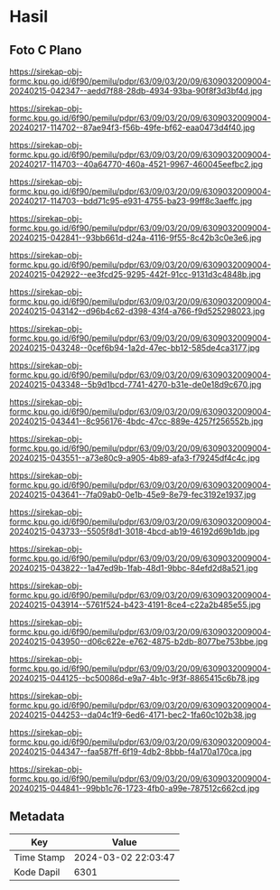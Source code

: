 # Hasil

## Foto C Plano

https://sirekap-obj-formc.kpu.go.id/6f90/pemilu/pdpr/63/09/03/20/09/6309032009004-20240215-042347--aedd7f88-28db-4934-93ba-90f8f3d3bf4d.jpg

https://sirekap-obj-formc.kpu.go.id/6f90/pemilu/pdpr/63/09/03/20/09/6309032009004-20240217-114702--87ae94f3-f56b-49fe-bf62-eaa0473d4f40.jpg

https://sirekap-obj-formc.kpu.go.id/6f90/pemilu/pdpr/63/09/03/20/09/6309032009004-20240217-114703--40a64770-460a-4521-9967-460045eefbc2.jpg

https://sirekap-obj-formc.kpu.go.id/6f90/pemilu/pdpr/63/09/03/20/09/6309032009004-20240217-114703--bdd71c95-e931-4755-ba23-99ff8c3aeffc.jpg

https://sirekap-obj-formc.kpu.go.id/6f90/pemilu/pdpr/63/09/03/20/09/6309032009004-20240215-042841--93bb661d-d24a-4116-9f55-8c42b3c0e3e6.jpg

https://sirekap-obj-formc.kpu.go.id/6f90/pemilu/pdpr/63/09/03/20/09/6309032009004-20240215-042922--ee3fcd25-9295-442f-91cc-9131d3c4848b.jpg

https://sirekap-obj-formc.kpu.go.id/6f90/pemilu/pdpr/63/09/03/20/09/6309032009004-20240215-043142--d96b4c62-d398-43f4-a766-f9d525298023.jpg

https://sirekap-obj-formc.kpu.go.id/6f90/pemilu/pdpr/63/09/03/20/09/6309032009004-20240215-043248--0cef6b94-1a2d-47ec-bb12-585de4ca3177.jpg

https://sirekap-obj-formc.kpu.go.id/6f90/pemilu/pdpr/63/09/03/20/09/6309032009004-20240215-043348--5b9d1bcd-7741-4270-b31e-de0e18d9c670.jpg

https://sirekap-obj-formc.kpu.go.id/6f90/pemilu/pdpr/63/09/03/20/09/6309032009004-20240215-043441--8c956176-4bdc-47cc-889e-4257f256552b.jpg

https://sirekap-obj-formc.kpu.go.id/6f90/pemilu/pdpr/63/09/03/20/09/6309032009004-20240215-043551--a73e80c9-a905-4b89-afa3-f79245df4c4c.jpg

https://sirekap-obj-formc.kpu.go.id/6f90/pemilu/pdpr/63/09/03/20/09/6309032009004-20240215-043641--7fa09ab0-0e1b-45e9-8e79-fec3192e1937.jpg

https://sirekap-obj-formc.kpu.go.id/6f90/pemilu/pdpr/63/09/03/20/09/6309032009004-20240215-043733--5505f8d1-3018-4bcd-ab19-46192d69b1db.jpg

https://sirekap-obj-formc.kpu.go.id/6f90/pemilu/pdpr/63/09/03/20/09/6309032009004-20240215-043822--1a47ed9b-1fab-48d1-9bbc-84efd2d8a521.jpg

https://sirekap-obj-formc.kpu.go.id/6f90/pemilu/pdpr/63/09/03/20/09/6309032009004-20240215-043914--5761f524-b423-4191-8ce4-c22a2b485e55.jpg

https://sirekap-obj-formc.kpu.go.id/6f90/pemilu/pdpr/63/09/03/20/09/6309032009004-20240215-043950--d06c622e-e762-4875-b2db-8077be753bbe.jpg

https://sirekap-obj-formc.kpu.go.id/6f90/pemilu/pdpr/63/09/03/20/09/6309032009004-20240215-044125--bc50086d-e9a7-4b1c-9f3f-8865415c6b78.jpg

https://sirekap-obj-formc.kpu.go.id/6f90/pemilu/pdpr/63/09/03/20/09/6309032009004-20240215-044253--da04c1f9-6ed6-4171-bec2-1fa60c102b38.jpg

https://sirekap-obj-formc.kpu.go.id/6f90/pemilu/pdpr/63/09/03/20/09/6309032009004-20240215-044347--faa587ff-6f19-4db2-8bbb-f4a170a170ca.jpg

https://sirekap-obj-formc.kpu.go.id/6f90/pemilu/pdpr/63/09/03/20/09/6309032009004-20240215-044841--99bb1c76-1723-4fb0-a99e-787512c662cd.jpg


## Metadata

| Key        | Value               |
| ---------- | ------------------- |
| Time Stamp | 2024-03-02 22:03:47 |
| Kode Dapil | 6301                |



